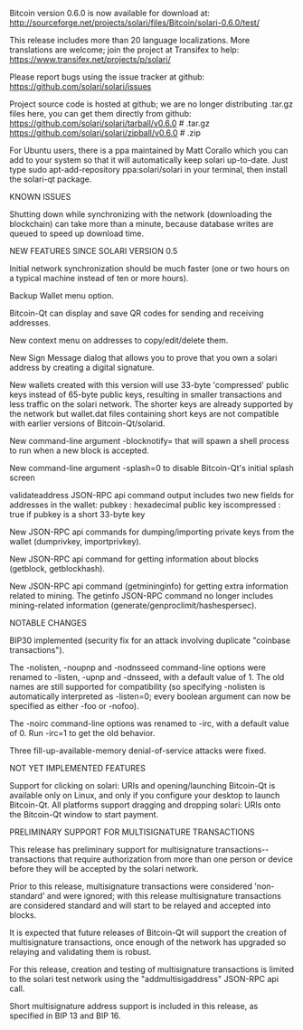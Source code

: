 Bitcoin version 0.6.0 is now available for download at:
http://sourceforge.net/projects/solari/files/Bitcoin/solari-0.6.0/test/

This release includes more than 20 language localizations.
More translations are welcome; join the
project at Transifex to help:
https://www.transifex.net/projects/p/solari/

Please report bugs using the issue tracker at github:
https://github.com/solari/solari/issues

Project source code is hosted at github; we are no longer
distributing .tar.gz files here, you can get them
directly from github:
https://github.com/solari/solari/tarball/v0.6.0  # .tar.gz
https://github.com/solari/solari/zipball/v0.6.0  # .zip

For Ubuntu users, there is a ppa maintained by Matt Corallo which
you can add to your system so that it will automatically keep
solari up-to-date.  Just type
sudo apt-add-repository ppa:solari/solari
in your terminal, then install the solari-qt package.


KNOWN ISSUES

Shutting down while synchronizing with the network
(downloading the blockchain) can take more than a minute,
because database writes are queued to speed up download
time.


NEW FEATURES SINCE SOLARI VERSION 0.5

Initial network synchronization should be much faster
(one or two hours on a typical machine instead of ten or more
hours).

Backup Wallet menu option.

Bitcoin-Qt can display and save QR codes for sending
and receiving addresses.

New context menu on addresses to copy/edit/delete them.

New Sign Message dialog that allows you to prove that you
own a solari address by creating a digital
signature.

New wallets created with this version will
use 33-byte 'compressed' public keys instead of
65-byte public keys, resulting in smaller
transactions and less traffic on the solari
network. The shorter keys are already supported
by the network but wallet.dat files containing
short keys are not compatible with earlier
versions of Bitcoin-Qt/solarid.

New command-line argument -blocknotify=<command>
that will spawn a shell process to run <command> 
when a new block is accepted.

New command-line argument -splash=0 to disable
Bitcoin-Qt's initial splash screen

validateaddress JSON-RPC api command output includes
two new fields for addresses in the wallet:
pubkey : hexadecimal public key
iscompressed : true if pubkey is a short 33-byte key

New JSON-RPC api commands for dumping/importing
private keys from the wallet (dumprivkey, importprivkey).

New JSON-RPC api command for getting information about
blocks (getblock, getblockhash).

New JSON-RPC api command (getmininginfo) for getting
extra information related to mining. The getinfo
JSON-RPC command no longer includes mining-related
information (generate/genproclimit/hashespersec).



NOTABLE CHANGES

BIP30 implemented (security fix for an attack involving
duplicate "coinbase transactions").

The -nolisten, -noupnp and -nodnsseed command-line
options were renamed to -listen, -upnp and -dnsseed,
with a default value of 1. The old names are still
supported for compatibility (so specifying -nolisten
is automatically interpreted as -listen=0; every
boolean argument can now be specified as either
-foo or -nofoo).

The -noirc command-line options was renamed to
-irc, with a default value of 0. Run -irc=1 to
get the old behavior.

Three fill-up-available-memory denial-of-service
attacks were fixed.


NOT YET IMPLEMENTED FEATURES

Support for clicking on solari: URIs and
opening/launching Bitcoin-Qt is available only on Linux,
and only if you configure your desktop to launch
Bitcoin-Qt. All platforms support dragging and dropping
solari: URIs onto the Bitcoin-Qt window to start
payment.


PRELIMINARY SUPPORT FOR MULTISIGNATURE TRANSACTIONS

This release has preliminary support for multisignature
transactions-- transactions that require authorization
from more than one person or device before they
will be accepted by the solari network.

Prior to this release, multisignature transactions
were considered 'non-standard' and were ignored;
with this release multisignature transactions are
considered standard and will start to be relayed
and accepted into blocks.

It is expected that future releases of Bitcoin-Qt
will support the creation of multisignature transactions,
once enough of the network has upgraded so relaying
and validating them is robust.

For this release, creation and testing of multisignature
transactions is limited to the solari test network using
the "addmultisigaddress" JSON-RPC api call.

Short multisignature address support is included in this
release, as specified in BIP 13 and BIP 16.
